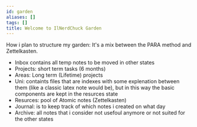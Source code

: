 ```yaml
---
id: garden
aliases: []
tags: []
title: Welcome to IlNerdChuck Garden
---
```


How i plan to structure my garden:
It's a mix between the PARA method and Zettelkasten.

 - Inbox contains all temp notes to be moved in other states
 - Projects: short term tasks (6 months)
 - Areas: Long term (Lifetime) projects
 - Uni: containts files that are indexes with some explenation
   between them (like a classic latex note would be), but in this way 
   the basic components are kept in the resurces state 
 - Resurces: pool of Atomic notes (Zettelkasten)
 - Journal: is to keep track of which notes i created on what day
 - Archive: all notes that i consider not usefoul anymore or not suited for 
   the other states 
 
